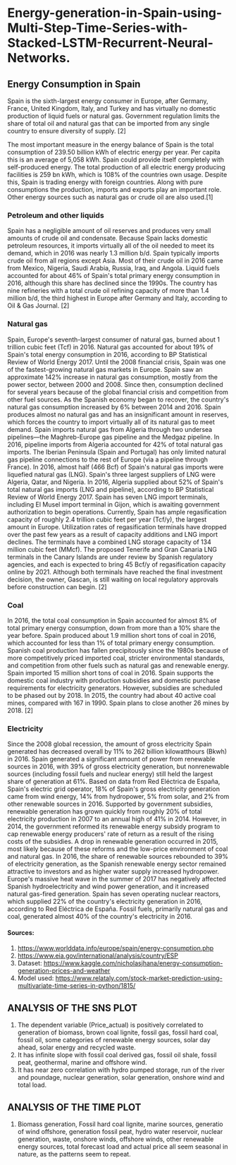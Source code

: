 # Energy-generation-in-Spain-using-Multi-Step-Time-Series-with-Stacked-LSTM-Recurrent-Neural-Networks.

## Energy Consumption in Spain
Spain is the sixth-largest energy consumer in Europe, after Germany, France, United Kingdom, Italy, and Turkey and has virtually no domestic production of liquid fuels or natural gas. Government regulation limits the share of total oil and natural gas that can be imported from any single country to ensure diversity of supply. [2]

The most important measure in the energy balance of Spain is the total consumption of
239.50 billion kWh of electric energy per year. Per capita this is an average of 5,058 kWh. Spain could provide itself completely with self-produced energy. The total production of all electric energy producing facilities is 259 bn kWh, which is 108% of the countries own usage. Despite this, Spain is trading energy with foreign countries. Along with pure consumptions the production, imports and exports play an important role. Other energy sources such as natural gas or crude oil are also used.[1]

### Petroleum and other liquids
Spain has a negligible amount of oil reserves and produces very small amounts of crude oil and condensate. Because Spain lacks domestic petroleum resources, it imports virtually all of the oil needed to meet its demand, which in 2016 was nearly 1.3 million b/d. Spain typically imports crude oil from all regions except Asia. Most of their crude oil in 2016 came from Mexico, Nigeria, Saudi Arabia, Russia, Iraq, and Angola.
Liquid fuels accounted for about 46% of Spain's total primary energy consumption in 2016, although this share has declined since the 1990s.
The country has nine refineries with a total crude oil refining capacity of more than 1.4 million b/d, the third highest in Europe after Germany and Italy, according to Oil & Gas Journal. [2]

### Natural gas
Spain, Europe's seventh-largest consumer of natural gas, burned about 1 trillion cubic feet (Tcf) in 2016. Natural gas accounted for about 19% of Spain's total energy consumption in 2016, according to BP Statistical Review of World Energy 2017. Until the 2008 financial crisis, Spain was one of the fastest-growing natural gas markets in Europe. Spain saw an approximate 142% increase in natural gas consumption, mostly from the power sector, between 2000 and 2008. Since then, consumption declined for several years because of the global financial crisis and competition from other fuel sources. As the Spanish economy began to recover, the country's natural gas consumption increased by 6% between 2014 and 2016.
Spain produces almost no natural gas and has an insignificant amount in reserves, which forces the country to import virtually all of its natural gas to meet demand.
Spain imports natural gas from Algeria through two undersea pipelines—the Maghreb-Europe gas pipeline and the Medgaz pipeline. In 2016, pipeline imports from Algeria accounted for 42% of total natural gas imports. The Iberian Peninsula (Spain and Portugal) has only limited natural gas pipeline connections to the rest of Europe (via a pipeline through France).
In 2016, almost half (466 Bcf) of Spain's natural gas imports were liquefied natural gas (LNG). Spain's three largest suppliers of LNG were Algeria, Qatar, and Nigeria. In 2016, Algeria supplied about 52% of Spain's total natural gas imports (LNG and pipeline), according to BP Statistical Review of World Energy 2017.
Spain has seven LNG import terminals, including El Musel import terminal in Gijon, which is awaiting government authorization to begin operations. Currently, Spain has ample regasification capacity of roughly 2.4 trillion cubic feet per year (Tcf/y), the largest amount in Europe. Utilization rates of regasification terminals have dropped over the past few years as a result of capacity additions and LNG import declines. The terminals have a combined LNG storage capacity of 134 million cubic feet (MMcf). The proposed Tenerife and Gran Canaria LNG terminals in the Canary Islands are under review by Spanish regulatory agencies, and each is expected to bring 45 Bcf/y of regasification capacity online by 2021. Although both terminals have reached the final investment decision, the owner, Gascan, is still waiting on local regulatory approvals before construction can begin. [2]

### Coal
In 2016, the total coal consumption in Spain accounted for almost 8% of total primary energy consumption, down from more than a 10% share the year before. Spain produced about 1.9 million short tons of coal in 2016, which accounted for less than 1% of total primary energy consumption. Spanish coal production has fallen precipitously since the 1980s because of more competitively priced imported coal, stricter environmental standards, and competition from other fuels such as natural gas and renewable energy. Spain imported 15 million short tons of coal in 2016.
Spain supports the domestic coal industry with production subsidies and domestic purchase requirements for electricity generators. However, subsidies are scheduled to be phased out by 2018. In 2015, the country had about 40 active coal mines, compared with 167 in 1990. Spain plans to close another 26 mines by 2018. [2]

### Electricity
Since the 2008 global recession, the amount of gross electricity Spain generated has decreased overall by 11% to 262 billion kilowatthours (Bkwh) in 2016.
Spain generated a significant amount of power from renewable sources in 2016, with 39% of gross electricity generation, but nonrenewable sources (including fossil fuels and nuclear energy) still held the largest share of generation at 61%.
Based on data from Red Eléctrica de España, Spain's electric grid operator, 18% of Spain's gross electricity generation came from wind energy, 14% from hydropower, 5% from solar, and 2% from other renewable sources in 2016.
Supported by government subsidies, renewable generation has grown quickly from roughly 20% of total electricity production in 2007 to an annual high of 41% in 2014. However, in 2014, the government reformed its renewable energy subsidy program to cap renewable energy producers' rate of return as a result of the rising costs of the subsidies. A drop in renewable generation occurred in 2015, most likely because of these reforms and the low-price environment of coal and natural gas. In 2016, the share of renewable sources rebounded to 39% of electricity generation, as the Spanish renewable energy sector remained attractive to investors and as higher water supply increased hydropower. Europe's massive heat wave in the summer of 2017 has negatively affected Spanish hydroelectricity and wind power generation, and it increased natural gas-fired generation.
Spain has seven operating nuclear reactors, which supplied 22% of the country's electricity generation in 2016, according to Red Eléctrica de España.
Fossil fuels, primarily natural gas and coal, generated almost 40% of the country's electricity in 2016.


#### Sources:
1. https://www.worlddata.info/europe/spain/energy-consumption.php
2. https://www.eia.gov/international/analysis/country/ESP
3. Dataset: https://www.kaggle.com/nicholasjhana/energy-consumption-generation-prices-and-weather
4. Model used: https://www.relataly.com/stock-market-prediction-using-multivariate-time-series-in-python/1815/


## ANALYSIS OF THE SNS PLOT
1. The dependent variable (Price_actual) is positively correlated to generation of biomass, brown coal lignite, fossil gas, fossil hard coal, fossil oil, some categories of renewable energy sources, solar day ahead, solar energy and recycled waste.
2. It has infinite slope with fossil coal derived gas, fossil oil shale, fossil peat, geothermal, marine and offshore wind.
3. It has near zero correlation with hydro pumped storage, run of the river and poundage, nuclear generation, solar generation,  onshore wind and total load.


## ANALYSIS OF THE TIME PLOT
1. Biomass generation, Fossil hard coal lignite, marine sources, generatio of wind offshore, generation fossil peat, hydro water reservoir, nuclear generation, waste, onshore winds, offshore winds, other renewable energy sources, total forecast load and  actual price all seem seasonal in nature, as the patterns seem to repeat.
